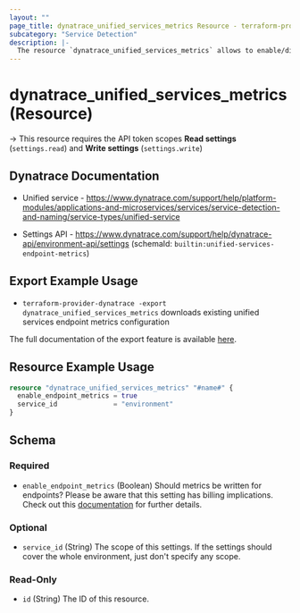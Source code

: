 ```yaml
---
layout: ""
page_title: dynatrace_unified_services_metrics Resource - terraform-provider-dynatrace"
subcategory: "Service Detection"
description: |-
  The resource `dynatrace_unified_services_metrics` allows to enable/disable endpoint metrics for Unified services
---
```


# dynatrace_unified_services_metrics (Resource)

-> This resource requires the API token scopes **Read settings** (`settings.read`) and **Write settings** (`settings.write`)

## Dynatrace Documentation

- Unified service - https://www.dynatrace.com/support/help/platform-modules/applications-and-microservices/services/service-detection-and-naming/service-types/unified-service

- Settings API - https://www.dynatrace.com/support/help/dynatrace-api/environment-api/settings (schemaId: `builtin:unified-services-endpoint-metrics`)

## Export Example Usage

- `terraform-provider-dynatrace -export dynatrace_unified_services_metrics` downloads existing unified services endpoint metrics configuration

The full documentation of the export feature is available [here](https://dt-url.net/h203qmc).

## Resource Example Usage

```terraform
resource "dynatrace_unified_services_metrics" "#name#" {
  enable_endpoint_metrics = true
  service_id              = "environment"
}
```

<!-- schema generated by tfplugindocs -->
## Schema

### Required

- `enable_endpoint_metrics` (Boolean) Should metrics be written for endpoints? Please be aware that this setting has billing implications. Check out this [documentation](https://dt-url.net/td23cgh) for further details.

### Optional

- `service_id` (String) The scope of this settings. If the settings should cover the whole environment, just don't specify any scope.

### Read-Only

- `id` (String) The ID of this resource.
 